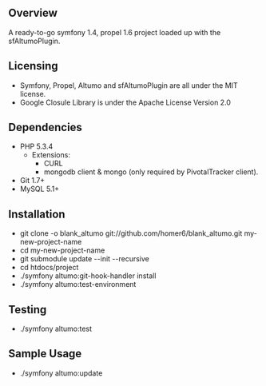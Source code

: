 Overview
------------

A ready-to-go symfony 1.4, propel 1.6 project loaded up with the sfAltumoPlugin. 


Licensing
------------

   - Symfony, Propel, Altumo and sfAltumoPlugin are all under the MIT license.
   - Google Closule Library is under the Apache License Version 2.0


Dependencies
------------

   - PHP 5.3.4
     - Extensions:
       - CURL
	   - mongodb client & mongo (only required by PivotalTracker client).
   - Git 1.7+
   - MySQL 5.1+

Installation
------------

   - git clone -o blank_altumo git://github.com/homer6/blank_altumo.git my-new-project-name
   - cd my-new-project-name
   - git submodule update --init --recursive
   - cd htdocs/project
   - ./symfony altumo:git-hook-handler install
   - ./symfony altumo:test-environment

Testing
------------

   - ./symfony altumo:test
   

Sample Usage
------------

   - ./symfony altumo:update
    
    
